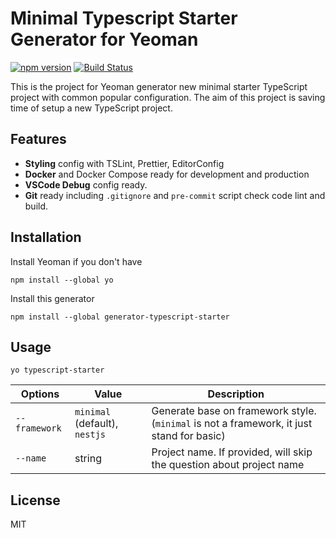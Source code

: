 # Minimal Typescript Starter Generator for Yeoman

[![npm version](https://badge.fury.io/js/generator-typescript-starter.svg)](https://badge.fury.io/js/generator-typescript-starter)
[![Build Status](https://travis-ci.org/phunguyen19/generator-typescript-starter.svg?branch=master)](https://travis-ci.org/phunguyen19/generator-typescript-starter)

This is the project for Yeoman generator new minimal starter TypeScript project with common popular configuration. The aim of this project is saving time of setup a new TypeScript project.

## Features

- **Styling** config with TSLint, Prettier, EditorConfig
- **Docker** and Docker Compose ready for development and production
- **VSCode Debug** config ready.
- **Git** ready including `.gitignore` and `pre-commit` script check code lint and build.

## Installation

Install Yeoman if you don't have

```
npm install --global yo
```

Install this generator

```
npm install --global generator-typescript-starter
```

## Usage

```
yo typescript-starter
```

| Options       | Value                         | Description                                                                               |
| ------------- | ----------------------------- | ----------------------------------------------------------------------------------------- |
| `--framework` | `minimal` (default), `nestjs` | Generate base on framework style. (`minimal` is not a framework, it just stand for basic) |
| `--name`      | string                        | Project name. If provided, will skip the question about project name                      |

## License

MIT
